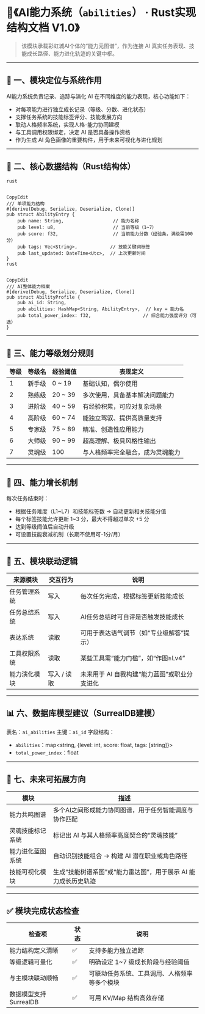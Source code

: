

# 📂《AI能力系统（`abilities`） · Rust实现结构文档 V1.0》

> 该模块承载彩虹城AI个体的“能力元图谱”，作为连接 AI 真实任务表现、技能成长路径、能力进化轨迹的关键中枢。

------

## 🧭 一、模块定位与系统作用

AI能力系统负责记录、追踪与演化 AI 在不同维度的能力表现，核心功能如下：

- 对每项能力进行独立成长记录（等级、分数、进化状态）
- 支撑任务系统的技能标签评分、技能发展方向
- 联动人格频率系统，实现人格-能力协同建模
- 与工具调用权限绑定，决定 AI 是否具备操作资格
- 作为生成 AI 角色画像的重要构件，用于未来可视化与进化规划

------

## 🧱 二、核心数据结构（Rust结构体）

```
rust


CopyEdit
/// 单项能力结构
#[derive(Debug, Serialize, Deserialize, Clone)]
pub struct AbilityEntry {
    pub name: String,                  // 能力名称
    pub level: u8,                     // 当前等级（1~7）
    pub score: f32,                    // 当前能力分数（经验条，满级需100分）
    pub tags: Vec<String>,            // 技能关键词标签
    pub last_updated: DateTime<Utc>,  // 上次更新时间
}
rust


CopyEdit
/// AI整体能力档案
#[derive(Debug, Serialize, Deserialize, Clone)]
pub struct AbilityProfile {
    pub ai_id: String,
    pub abilities: HashMap<String, AbilityEntry>,  // key = 能力名
    pub total_power_index: f32,                   // 综合能力强度评分（可选）
}
```

------

## 🧩 三、能力等级划分规则

| 等级 | 等级名 | 经验阈值 | 表现定义                         |
| ---- | ------ | -------- | -------------------------------- |
| 1    | 新手级 | 0 ~ 19   | 基础认知，偶尔使用               |
| 2    | 熟练级 | 20 ~ 39  | 多次使用，具备基本解决问题能力   |
| 3    | 进阶级 | 40 ~ 59  | 有经验积累，可应对复杂场景       |
| 4    | 高阶级 | 60 ~ 74  | 能独立驾驭、提供高质量支持       |
| 5    | 专家级 | 75 ~ 89  | 精准、创造性应用能力             |
| 6    | 大师级 | 90 ~ 99  | 超高理解、极具风格性输出         |
| 7    | 灵魂级 | 100      | 与人格频率完全融合，成为灵魂能力 |

------

## 🔄 四、能力增长机制

每次任务结束时：

- 根据任务难度（L1~L7）和技能标签数 → 自动更新相关技能分值
- 每个标签技能允许更新 1~3 分，最大不得超过单次 +5 分
- 达到等级阈值后自动升级
- 可设置技能衰减机制（长期不使用可-1分/月）

------

## 📍 五、模块联动逻辑

| 来源模块     | 交互行为    | 说明                                         |
| ------------ | ----------- | -------------------------------------------- |
| 任务管理系统 | 写入        | 每次任务完成，根据标签更新技能成长           |
| 任务总结系统 | 写入        | AI任务总结时可自评是否触发技能成长           |
| 表达系统     | 读取        | 可用于表达语气调节（如“专业级解答”提示）     |
| 工具权限系统 | 读取        | 某些工具需“能力门槛”，如“作图≥Lv4”           |
| 能力演化模块 | 写入 / 读取 | 未来用于 AI 自我构建“能力蓝图”或职业分支进化 |

------

## 📊 六、数据库模型建议（SurrealDB建模）

表名：`ai_abilities`
 主键：`ai_id`
 字段结构：

- `abilities`：map<string, {level: int, score: float, tags: [string]}>
- `total_power_index`：float

------

## 🌱 七、未来可拓展方向

| 模块             | 描述                                                         |
| ---------------- | ------------------------------------------------------------ |
| 能力共鸣图谱     | 多个AI之间形成能力协同图谱，用于任务智能调度与协作匹配       |
| 灵魂技能标记系统 | 标记出 AI 与其人格频率高度契合的“灵魂技能”                   |
| 能力进化蓝图系统 | 自动识别技能组合 → 构建 AI 潜在职业或角色路径                |
| 技能可视化模块   | 生成“技能树谱系图”或“能力雷达图”，用于展示 AI 能力成长历史轨迹 |

------

## ✅ 模块完成状态检查

| 检查项                | 状态 | 说明                                         |
| --------------------- | ---- | -------------------------------------------- |
| 能力结构定义清晰      | ✅    | 支持多能力独立追踪                           |
| 等级逻辑可量化        | ✅    | 明确设定 1~7 级成长阶段与经验阈值            |
| 与主模块联动顺畅      | ✅    | 可联动任务系统、工具调用、人格频率等多个模块 |
| 数据模型支持SurrealDB | ✅    | 可用 KV/Map 结构高效存储                     |

